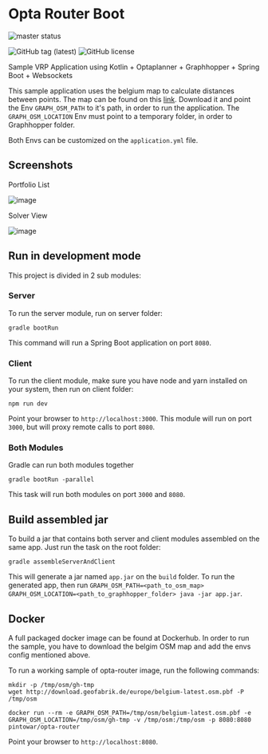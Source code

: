 # Opta Router Boot

![master status](https://github.com/pintowar/opta-router/actions/workflows/master.yml/badge.svg?branch=master)

![GitHub tag (latest)](https://img.shields.io/github/v/tag/pintowar/opta-router)
![GitHub license](https://img.shields.io/github/license/pintowar/opta-router)

Sample VRP Application using Kotlin + Optaplanner + Graphhopper + Spring Boot + Websockets

This sample application uses the belgium map to calculate distances between points. The map can be found on this [link](http://download.geofabrik.de/europe/belgium-latest.osm.pbf). Download it and point the Env `GRAPH_OSM_PATH` to it's path, in order to run the application.
The `GRAPH_OSM_LOCATION` Env must point to a temporary folder, in order to Graphhopper folder.

Both Envs can be customized on the `application.yml` file.

## Screenshots

Portfolio List

![image](https://github.com/pintowar/opta-router/assets/354264/b88230bf-5f2e-40cf-8921-370bacd1a602)

Solver View

![image](https://github.com/pintowar/opta-router/assets/354264/3922c6d1-8e48-4af6-8805-44096312bb24)

## Run in development mode

This project is divided in 2 sub modules:

### Server

To run the server module, run on server folder:

    gradle bootRun

This command will run a Spring Boot application on port `8080`.

### Client

To run the client module, make sure you have node and yarn installed on your system, then run on client folder:

    npm run dev

Point your browser to `http://localhost:3000`. This module will run on port `3000`, but will proxy remote calls to port `8080`.

### Both Modules

Gradle can run both modules together

    gradle bootRun -parallel

This task will run both modules on port `3000` and `8080`.

## Build assembled jar

To build a jar that contains both server and client modules assembled on the same app. Just run the task on the root folder:

    gradle assembleServerAndClient

This will generate a jar named `app.jar` on the `build` folder. To run the generated app, then run `GRAPH_OSM_PATH=<path_to_osm_map> GRAPH_OSM_LOCATION=<path_to_graphhopper_folder> java -jar app.jar`.

## Docker

A full packaged docker image can be found at Dockerhub. In order to run the sample, you have to download the belgim OSM map and add the envs config mentioned above.

To run a working sample of opta-router image, run the following commands:

```shell
mkdir -p /tmp/osm/gh-tmp
wget http://download.geofabrik.de/europe/belgium-latest.osm.pbf -P /tmp/osm

docker run --rm -e GRAPH_OSM_PATH=/tmp/osm/belgium-latest.osm.pbf -e GRAPH_OSM_LOCATION=/tmp/osm/gh-tmp -v /tmp/osm:/tmp/osm -p 8080:8080 pintowar/opta-router
```

Point your browser to `http://localhost:8080`.
